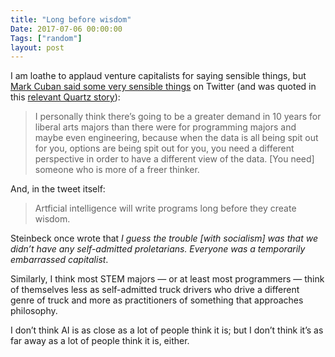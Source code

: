 ```yaml
---
title: "Long before wisdom"
Date: 2017-07-06 00:00:00
Tags: ["random"]
layout: post
---
```


<p>I am loathe to applaud venture capitalists for saying sensible things, but <a href="https://twitter.com/mcuban/status/882028336989523968">Mark Cuban said some very sensible things</a> on Twitter (and was quoted in this <a href="https://qz.com/994810/the-most-forward-thinking-future-proof-college-in-america-teaches-every-student-the-exact-same-things/">relevant Quartz story</a>):</p>


<blockquote>
<p>I personally think there’s going to be a greater demand in 10 years for liberal arts majors than there were for programming majors and maybe even engineering, because when the data is all being spit out for you, options are being spit out for you, you need a different perspective in order to have a different view of the data. [You need] someone who is more of a freer thinker.</p>
</blockquote>


<!--more-->

<p>And, in the tweet itself:</p>


<blockquote>
<p>Artficial intelligence will write programs long before they create wisdom.</p>
</blockquote>


<p>Steinbeck once wrote that <em>I guess the trouble [with socialism] was that we didn’t have any self-admitted proletarians. Everyone was a temporarily embarrassed capitalist</em>.</p>


<p>Similarly, I think most STEM majors — or at least most programmers — think of themselves less as self-admitted truck drivers who drive a different genre of truck and more as practitioners of something that approaches philosophy.</p>


<p>I don’t think AI is as close as a lot of people think it is; but I don’t think it’s as far away as a lot of people think it is, either.</p>


<p></p>


<p></p>
	